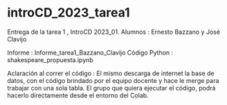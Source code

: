 # introCD_2023_tarea1
Entrega de la tarea 1 , IntroCD 2023_01.
Alumnos :  Ernesto Bazzano y José Clavijo

Informe :  Informe_tarea1_Bazzano_Clavijo
Código Python : shakespeare_propuesta.ipynb

Aclaración al correr el código : El mismo descarga de internet la base de datos, con el código brindado por el equipo docente y hace le merge para trabajar con  una sola tabla. El grupo que quiera ejecutar el código, podrá hacerlo directamente desde el entorno del Colab.


